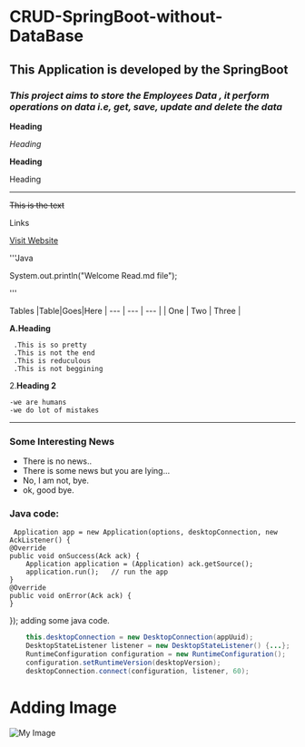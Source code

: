 

# CRUD-SpringBoot-without-DataBase

## This Application is developed by the SpringBoot

### *This project aims to store the Employees Data , it perform operations on data i.e, get, save, update and delete the data*


**Heading**

*Heading*

__Heading__

Heading

____________


~~This is the text~~


Links

[Visit Website](https://google.com "come on open it")



'''Java

 System.out.println("Welcome Read.md file");

'''

Tables
|Table|Goes|Here
| --- | --- | --- |
| One | Two | Three |


**A.Heading**

     .This is so pretty  
     .This is not the end  
     .This is reduculous  
     .This is not beggining  
  
2.**Heading 2**

    -we are humans
    -we do lot of mistakes
   
__________
### Some Interesting News

* There is no news..
* There is some news but you are lying...
* No, I am not, bye.
* ok, good bye.

### **Java code:**

     Application app = new Application(options, desktopConnection, new AckListener() {
   	@Override
   	public void onSuccess(Ack ack) {
   		Application application = (Application) ack.getSource();
   		application.run();   // run the app
   	}
   	@Override
   	public void onError(Ack ack) {
   	}
   }); adding some java code.
   
   
```Java 
	this.desktopConnection = new DesktopConnection(appUuid);
	DesktopStateListener listener = new DesktopStateListener() {...};
	RuntimeConfiguration configuration = new RuntimeConfiguration();
	configuration.setRuntimeVersion(desktopVersion);
	desktopConnection.connect(configuration, listener, 60);
```
# Adding Image
![My Image](C:\Users\PICKNHOOK14\Desktop\MyWork\download.png)
  

